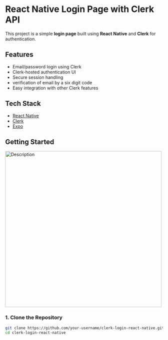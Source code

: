 # React Native Login Page with Clerk API

This project is a simple **login page** built using **React Native** and **Clerk** for authentication.

## Features

- Email/password login using Clerk
- Clerk-hosted authentication UI
- Secure session handling
- verification of email by a six digit code
- Easy integration with other Clerk features

## Tech Stack

- [React Native](https://reactnative.dev/)
- [Clerk](https://clerk.dev/)
- [Expo](https://expo.dev/) 

## Getting Started
<img src="https://github.com/user-attachments/assets/f0c223a3-511e-42dd-aa8c-70799045ba3c" width="500" alt="Description">
<!-- ![login](https://github.com/user-attachments/assets/f0c223a3-511e-42dd-aa8c-70799045ba3c) -->


### 1. Clone the Repository

```bash
git clone https://github.com/your-username/clerk-login-react-native.git
cd clerk-login-react-native






